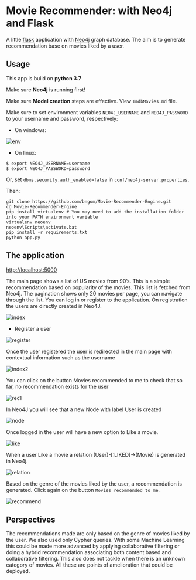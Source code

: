 # Movie Recommender: with Neo4j and Flask
A little [flask](https://palletsprojects.com/p/flask/) application with [Neo4j](http://neo4j.com/download/other-releases/) graph database. The aim is to generate recommendation base on movies liked by a user.

## Usage

This app is build on **python 3.7**

Make sure **Neo4j** is running first!

Make sure **Model creation** steps are effective. View `ImdbMovies.md` file.

Make sure to set environment variables `NEO4J_USERNAME` and `NEO4J_PASSWORD`
to your username and password, respectively:

* On windows:

![env](img/env.png)

* On linux:

```
$ export NEO4J_USERNAME=username
$ export NEO4J_PASSWORD=password
```

Or, set `dbms.security.auth_enabled=false` in `conf/neo4j-server.properties`.

Then:

```
git clone https://github.com/bngom/Movie-Recommender-Engine.git
cd Movie-Recommender-Engine
pip install virtualenv # You may need to add the installation folder into your PATH environment variable
virtualenv neoenv
neoenv\Scripts\activate.bat 
pip install -r requirements.txt
python app.py
```
## The application
[http://localhost:5000](http://localhost:5000)

The main page shows a list of US movies from 90’s. This is a simple recommendation based on popularity of the movies. This list is fetched from Neo4j.
The pagination shows only 20 movies per page, you can navigate through the list. 
You can log in or register to the application.  On registration the users are directly created in Neo4J.

![index](img/index.png)

* Register a user

![register](img/register.png)

Once the user registered the user is redirected in the main page with contextual information such as the username

![index2](img/index2.png)

You can click on the button Movies recommended to me to check that so far, no recommendation exists for the user

![rec1](img/rec1.png)

In Neo4J you will see that a new Node with label User is created

![node](img/usernode.png)

Once logged in the user will have a new option to Like a movie. 

![like](img/like.png)

When a user Like a movie a relation (User)-[:LIKED]->(Movie) is generated in Neo4j.

![relation](img/relation.png)

Based on the genre of the movies liked by the user, a recommendation is generated. 
Click again on the button `Movies recommended to me`.

![recommend](img/recommended.PNG)

## Perspectives

The recommendations made are only based on the genre of movies liked by the user. We also used only Cypher queries. With some Machine Learning this could be made more advanced by applying collaborative filtering or doing a hybrid recommendation associating both content based and collaborative filtering.
This also does not tackle when there is an unknown category of movies. 
All these are points of amelioration that could be deployed.



